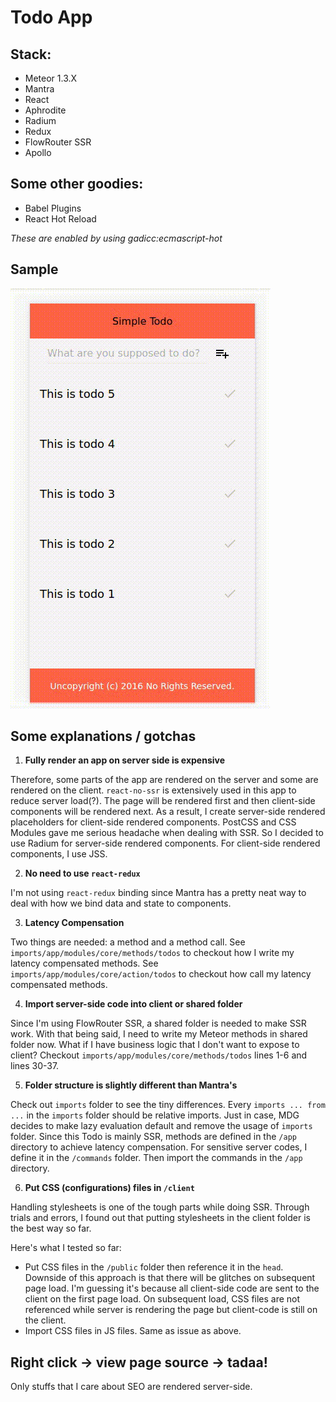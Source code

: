 # Todo App

## Stack:

- Meteor 1.3.X
- Mantra
- React
- Aphrodite
- Radium
- Redux
- FlowRouter SSR
- Apollo

## Some other goodies:

- Babel Plugins
- React Hot Reload

*These are enabled by using gadicc:ecmascript-hot*

## Sample

![gif](./.gifs/todo.gif)

## Some explanations / gotchas

1. **Fully render an app on server side is expensive**

  Therefore, some parts of the app are rendered on the server and some are rendered on the client. `react-no-ssr` is extensively used in this app to reduce server load(?). The page will be rendered first and then client-side components will be rendered next. As a result, I create server-side rendered placeholders for client-side rendered components. PostCSS and CSS Modules gave me serious headache when dealing with SSR. So I decided to use Radium for server-side rendered components. For client-side rendered components, I use JSS.

2. **No need to use `react-redux`**

  I'm not using `react-redux` binding since Mantra has a pretty neat way to deal with how we bind data and state to components.

3. **Latency Compensation**

  Two things are needed: a method and a method call. See `imports/app/modules/core/methods/todos` to checkout how I write my latency compensated methods. See `imports/app/modules/core/action/todos` to checkout how call my latency compensated methods.

4. **Import server-side code into client or shared folder**

  Since I'm using FlowRouter SSR, a shared folder is needed to make SSR work. With that being said, I need to write my Meteor methods in shared folder now. What if I have business logic that I don't want to expose to client? Checkout `imports/app/modules/core/methods/todos` lines 1-6 and lines 30-37.

5. **Folder structure is slightly different than Mantra's**

  Check out `imports` folder to see the tiny differences. Every `imports ... from ...` in the `imports` folder should be relative imports. Just in case, MDG decides to make lazy evaluation default and remove the usage of `imports` folder. Since this Todo is mainly SSR, methods are defined in the `/app` directory to achieve latency compensation. For sensitive server codes, I define it in the `/commands` folder. Then import the commands in the `/app` directory.

6. **Put CSS (configurations) files in `/client`**

  Handling stylesheets is one of the tough parts while doing SSR. Through trials and errors, I found out that putting stylesheets in the client folder is the best way so far.

  Here's what I tested so far:
  - Put CSS files in the `/public` folder then reference it in the `head`. Downside of this approach is that there will be glitches on subsequent page load. I'm guessing it's because all client-side code are sent to the client on the first page load. On subsequent load, CSS files are not referenced while server is rendering the page but client-code is still on the client.
  - Import CSS files in JS files. Same as issue as above.


## Right click -> view page source -> tadaa!

Only stuffs that I care about SEO are rendered server-side.
